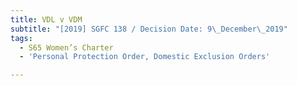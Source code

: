 ```yaml
---
title: VDL v VDM
subtitle: "[2019] SGFC 138 / Decision Date: 9\_December\_2019"
tags:
  - S65 Women’s Charter
  - 'Personal Protection Order, Domestic Exclusion Orders'

---
```

